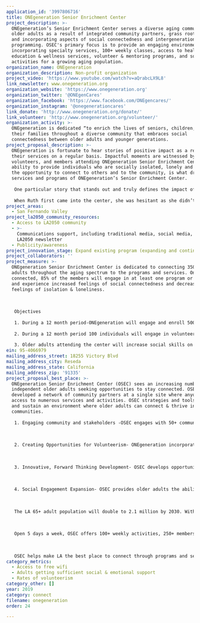 ```yaml
---
application_id: '3997806716'
title: ONEgeneration Senior Enrichment Center
project_description: >-
  ONEgeneration’s Senior Enrichment Center serves a diverse aging community for
  older adults as a result of integrated community partners, grass root efforts,
  and incorporating aspects of social connectedness and intergenerational
  programming. OSEC's primary focus is to provide an engaging environment by
  incorporating specialty services, 100+ weekly classes, access to health
  education & wellness services, volunteer & mentoring programs, and social
  activities for a growing aging population.
organization_name: ONEgeneration
organization_description: Non-profit organization
project_video: 'https://www.youtube.com/watch?v=aQrabcLX9L8'
link_newsletter: www.onegeneration.org
organization_website: 'https://www.onegeneration.org'
organization_twitter: '@ONEgenCares'
organization_facebook: 'https://www.facebook.com/ONEgencares/'
organization_instagram: '@onegenerationcares'
link_donate: 'http://www.onegeneration.org/donate/'
link_volunteer: 'http://www.onegeneration.org/volunteer/'
organization_activity: >-
  ONEgeneration is dedicated “to enrich the lives of seniors, children, and
  their families throughout a diverse community that embraces social
  connectedness between older adults and younger generations.
project_proposal_description: >-
  ONEgeneration is fortunate to hear stories of positive impact as a result of
  their services on a regular basis. Impactful moments are witnessed by staff,
  volunteers, and members attending ONEgeneration Senior Enrichment Center. The
  ability to provide individuals who are socially isolated, lonely and depressed
  the opportunity to connect to others and to the community, is what drives the
  services and programs of ONEgeneration’s Senior Enrichment Center. 
   
   One particular story that stands out and truly defines the impact of OSEC services is the story of Ruth. Ruth first came to ONEgeneration after hearing about the program from a conversation she overheard at the doctor’s office. Ruth is as a 72 year old widow who had been married for 48 years. After the death of her husband, Ruth’s daily visitors became less frequent and she found herself going days without interacting with another human. Ruth was feeling depressed and hopeless.
   
   When Ruth first came into the center, she was hesitant as she didn’t feel old enough to belong to a “Senior Center”. But, as she was touring, she was instantly drawn to the vibrant music of the Zumba class and couldn’t help but notice that the members dancing to Zumba appeared to be the same age as her. Ruth soon began to attend the Zumba class once a week, which turned into twice a week. She became good friends with some of her classmates who enjoyed going on travel trips organized by the center and decided to join them. As time went on, Ruth became a regular at the center and she felt the desire to do more. Ruth was a retired high school teacher and while at the center she learned about the intergenerational mentoring program for at-risk youth from one of the center volunteers who serves lunch and also takes the Zumba class. Ruth inquired about this program, signed up to volunteer for it, and then encouraged her Zumba friends to participate. Soon she and her friends became known as the “Zumba crew”. In addition to taking an active role in reaching out to the community, engaging with people and connecting them to center’s many wonderful programs and opportunities, the crew members actively participate in the our small but meaningful at-risk-youth program.
project_areas:
  - San Fernando Valley
project_la2050_community_resources:
  - Access to LA2050 community
  - >-
    Communications support, including traditional media, social media, and
    LA2050 newsletter
  - Publicity/awareness
project_innovation_stage: Expand existing program (expanding and continuing ongoing successful projects)
project_collaborators: ''
project_measure: >-
  ONEgeneration Senior Enrichment Center is dedicated to connecting 3500 older
  adults throughout the aging spectrum to the programs and services. Once
  connected, 85% of the members will engage in at least one program or service
  and experience increased feelings of social connectedness and decreased
  feelings of isolation & loneliness.
   
   
   
   Objectives
   
   1. During a 12 month period-ONEgeneration will engage and enroll 500 older adults in their Senior Enrichment Center. Through participation in the center’s many programs, these individuals will increase their social and relationship building skills, decrease feelings of social isolation and loneliness, take them to venues they wouldn’t or couldn’t easily get to, and they will feel empowered to continue to connect with the community. In addition, the center’s numerous social service resources will provide these participants the personal assistance and guidance they may need.
   
   2. During a 12 month period 100 individuals will engage in volunteering activities throughout the community to serve older adults, children, and at-risk youth. 
   
   3. Older adults attending the center will increase social skills on both a technological and in-person level through access to free Wi-fi and ongoing on-on-one intergenerational technology tutoring.
ein: 95-4066979
mailing_address_street: 18255 Victory Blvd
mailing_address_city: Reseda
mailing_address_state: California
mailing_address_zip: '91335'
project_proposal_best_place: >-
  ONEgeneration Senior Enrichment Center (OSEC) sees an increasing number of
  independent older adults seeking opportunities to stay connected. OSEC
  developed a network of community partners at a single site where anyone has
  access to numerous services and activities. OSEC strategies and tools expand
  and sustain an environment where older adults can connect & thrive in their
  communities.
   
   1. Engaging community and stakeholders -OSEC engages with 50+ community stakeholders - neighborhood councils, universities, and health systems connecting them to services and supports they need to remain independent and active. 
   
   
   
   2. Creating Opportunities for Volunteerism- ONEgeneration incorporates volunteer services at the center as well in the field for anyone who wants connect with their community. Annually volunteers provide 20,000+ hours to OSEC programs.
   
   
   
   3. Innovative, Forward Thinking Development- OSEC develops opportunities that provide support and connections for older adults, families, and children in the SF Valley and LA areas. ONEgeneration is dedicated to change-based efforts that are responsive to community issues enhancing involvement and intergenerational connections. 
   
   
   
   4. Social Engagement Expansion- OSEC provides older adults the ability to connect on a systemic level, including increasing access to technology. Most OSEC members are low income and do not have home Wi-Fi. Wi-Fi and technology tutoring is available at OSEC. Funds from this grant will allow for expansion of Wi-Fi services and more technology tutoring at OSEC. 
   
   
   
   The LA 65+ adult population will double to 2.1 million by 2030. With this increasing number, social isolation and loneliness will be a health concern triggering the onset of dementia, heart disease and depression. Established in 1978, OSEC was staffed by volunteers providing recreation services to older adults. As the population of older adults increased, the need for innovative, adaptable services became a priority. Our focus includes building socially vibrant opportunities and intergenerational connections for low income older adults. OSEC recognizes a shifting population of older adults who maintain their independence longer seeking opportunities to stay connected. 
   
   
   
   Open 5 days a week, OSEC offers 100+ weekly activities, 250+ members visit the center daily and 3,200 are enrolled. Connecting older adults in the community, classes and services are also provided at libraries, affordable housing buildings, and clinics.
   
   
   
   OSEC helps make LA the best place to connect through programs and services to meet the needs of older adults. OSEC is NOT your standard Senior Center, but a site where individuals of all ages and demographics come together to CONNECT. ONEgeneration’s developing interconnected services are a natural outgrowth of our intergenerational approach. Program participants are from 35+ countries. In celebration of this diversity we offer multicultural activities to develop empathy, compassion, and understanding.
category_metrics:
  - Access to free wifi
  - Adults getting sufficient social & emotional support
  - Rates of volunteerism
category_other: []
year: 2019
category: connect
filename: onegeneration
order: 24

---
```

